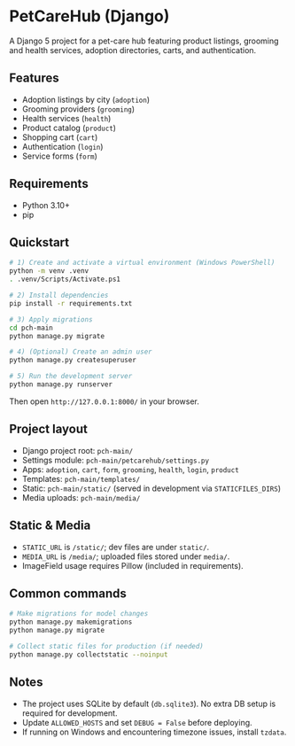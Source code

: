 # PetCareHub (Django)

A Django 5 project for a pet-care hub featuring product listings, grooming and health services, adoption directories, carts, and authentication.

## Features
- Adoption listings by city (`adoption`)
- Grooming providers (`grooming`)
- Health services (`health`)
- Product catalog (`product`)
- Shopping cart (`cart`)
- Authentication (`login`)
- Service forms (`form`)

## Requirements
- Python 3.10+
- pip

## Quickstart

```bash
# 1) Create and activate a virtual environment (Windows PowerShell)
python -m venv .venv
. .venv/Scripts/Activate.ps1

# 2) Install dependencies
pip install -r requirements.txt

# 3) Apply migrations
cd pch-main
python manage.py migrate

# 4) (Optional) Create an admin user
python manage.py createsuperuser

# 5) Run the development server
python manage.py runserver
```

Then open `http://127.0.0.1:8000/` in your browser.

## Project layout

- Django project root: `pch-main/`
- Settings module: `pch-main/petcarehub/settings.py`
- Apps: `adoption`, `cart`, `form`, `grooming`, `health`, `login`, `product`
- Templates: `pch-main/templates/`
- Static: `pch-main/static/` (served in development via `STATICFILES_DIRS`)
- Media uploads: `pch-main/media/`

## Static & Media
- `STATIC_URL` is `/static/`; dev files are under `static/`.
- `MEDIA_URL` is `/media/`; uploaded files stored under `media/`.
- ImageField usage requires Pillow (included in requirements).

## Common commands
```bash
# Make migrations for model changes
python manage.py makemigrations
python manage.py migrate

# Collect static files for production (if needed)
python manage.py collectstatic --noinput
```

## Notes
- The project uses SQLite by default (`db.sqlite3`). No extra DB setup is required for development.
- Update `ALLOWED_HOSTS` and set `DEBUG = False` before deploying.
- If running on Windows and encountering timezone issues, install `tzdata`. 
